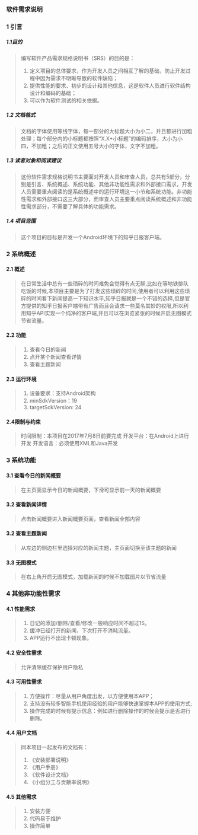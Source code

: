 ### 软件需求说明

### 1 引言

##### 1.1目的
> 编写软件产品需求规格说明书（SRS）的目的是： 
> 1. 定义项目的总体要求，作为开发人员之间相互了解的基础，防止开发过程中因为需求不明晰导致的软件缺陷； 
> 2. 提供性能的要求、初步的设计和其他信息，这是软件人员进行软件结构设计和编码的基础； 
> 3. 可以作为软件测试的相关依据。

##### 1.2 文档格式
> 文档的字体使用等线字体，每一部分的大标题大小为小二，并且都进行加粗处理；每个部分内的小标题都按照“X.X+小标题”的编码排序，大小为小四，不加粗；之后的正文使用五号大小的字体，文字不加粗。

##### 1.3 读者对象和阅读建议
> 这份软件需求规格说明书主要面对开发人员和审查人员，总共有5部分，分别是引言、系统概述、系统功能、其他非功能性需求和外部接口需求，开发人员需要重点阅读的是系统概述中的运行环境这一小节和系统功能。非功能性需求和外部接口这三大部分，而审查人员主要重点阅读系统概述和非功能性需求部分，不需要了解具体的功能需求。

##### 1.4 项目范围
> 这个项目的目标是开发一个Android环境下的知乎日报客户端。

### 2 系统概述

#### 2.1 概述
> 在日常生活中总有一些琐碎的时间难免会觉得有点无聊,比如在等地铁排队吃饭的时候,本项目主要是为了打发这些琐碎的时间,使用者可以利用这些琐碎的时间看下新闻提高一下知识水平,知乎日报就是一个不错的选择,但是官方提供的知乎日报客户端带有广告而且会请求一些莫名其妙的权限,所以利用知乎API实现一个纯净的客户端,并且可以在浏览紧张的时候开启无图模式节省流量。

#### 2.2 功能
> 1. 查看今日的新闻
> 2. 点开某个新闻查看详情
> 3. 查看主题新闻

#### 2.3 运行环境
>	1. 设备要求：支持Android架构
>	2. minSdkVersion：19
>	3. targetSdkVersion: 24

#### 2.4限制与约束
> 时间限制：本项目在2017年7月8日前要完成
> 开发平台：在Android上进行开发
> 开发语言：必须使用XML和Java开发

### 3 系统功能

#### 3.1 查看今日的新闻概要
> 在主页面显示今日的新闻概要，下滑可显示前一天的新闻概要

#### 3.2 查看新闻详情
> 点击新闻概要进入新闻概要页面，查看新闻全部内容

#### 3.2 查看主题新闻
> 从左边的侧边栏里选择对应的新闻主题，主页面切换至该主题的新闻

#### 3.3 无图模式
> 在右上角开启无图模式，加载新闻的时候不加载图片以节省流量

### 4 其他非功能性需求

#### 4.1 性能需求
> 1. 日记的添加/删除/查看/修改一般响应时间不超过1S。
> 2. 缓冲已经打开的新闻，下次打开不消耗流量。
> 3. APP运行不出现卡顿现象。

#### 4.2 安全性需求
> 允许清除缓存保护用户隐私

#### 4.3 可用性需求
> 1. 方便操作：尽量从用户角度出发，以方便使用本APP；
> 2. 支持没有较多智能手机使用经验的用户能够快速掌握本APP的使用方式;
> 3. 操作完成的时候有提示信息：例如进行删除操作的时候会提示是否进行删除。


#### 4.4 用户文档
> 同本项目一起发布的文档有：
> 1. 《安装部署说明》
> 2. 《用户手册》
> 3. 《软件设计文档》
> 4. 《小组分工与贡献率说明》

#### 4.5 其他需求
> 1. 安装方便
> 2. 代码易于维护 
> 3. 操作简单




